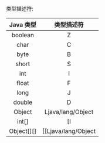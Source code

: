 类型描述符:

|Java 类型    |   类型描述符|
|:-:|:-:|
|boolean      |       Z|
|char          |      C|
|byte          |      B|
|short         |      S|
|int           |      I|
|float         |      F|
|long          |      J|
|double        |      D|
|Object        |      Ljava/lang/Object|
|int[]         |      [I|
|Object[][]    |      [[Ljava/lang/Object|
